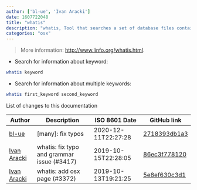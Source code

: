 ```yaml
---
author: ['bl-ue', 'Ivan Aracki']
date: 1607722048
title: "whatis"
description: "whatis, Tool that searches a set of database files containing short descriptions of system commands for keywords."
categories: "osx"
---
```

> More information: <http://www.linfo.org/whatis.html>.

- Search for information about keyword:

```bash
whatis keyword
```

- Search for information about multiple keywords:

```bash
whatis first_keyword second_keyword
```
List of changes to this documentation


Author | Description | ISO 8601 Date | GitHub link
------|-----|-----|-----
[bl-ue](mailto:54780737+bl-ue@users.noreply.github.com) | [many]: fix typos | 2020-12-11T22:27:28 | [2718393db1a3](https://github.com/tldr-pages/tldr/commit/2718393db1a358b04f94effb6a8b16e61647fb0b)
[Ivan Aracki](mailto:aracki.ivan@gmail.com) | whatis: fix typo and grammar issue (#3417) | 2019-10-15T22:28:05 | [86ec3f778120](https://github.com/tldr-pages/tldr/commit/86ec3f7781205dd7ce1474a458f1c48165153252)
[Ivan Aracki](mailto:aracki.ivan@gmail.com) | whatis: add osx page (#3372) | 2019-10-13T19:21:25 | [5e8ef630c3d1](https://github.com/tldr-pages/tldr/commit/5e8ef630c3d1bf1d07d6860ac40a467d9cffdf09)

